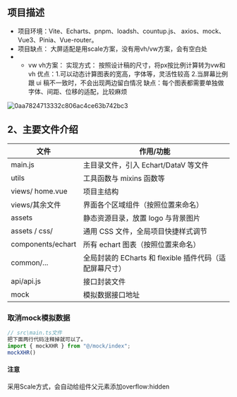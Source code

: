 
## 项目描述

- 项目环境：Vite、Echarts、pnpm、loadsh、countup.js、 axios、mock、Vue3、Pinia、Vue-router。
- 项目缺点： 大屏适配是用scale方案，没有用vh/vw方案，会有空白处
- - vw vh方案：
实现方式：
按照设计稿的尺寸，将px按比例计算转为vw和vh
优点：1.可以动态计算图表的宽高，字体等，灵活性较高 
2.当屏幕比例跟 ui 稿不一致时，不会出现两边留白情况
缺点：每个图表都需要单独做字体、间距、位移的适配，比较麻烦

![0aa7824713332c806ac4ce63b742bc3](https://github.com/user-attachments/assets/ad956dc9-097e-488e-9d13-60bf4f5f37b1)


##  2、主要文件介绍

| 文件              | 作用/功能                                                    |
| ----------------- | ------------------------------------------------------------ |
| main.js           | 主目录文件，引入 Echart/DataV 等文件                         |
| utils             | 工具函数与 mixins 函数等                                     |
| views/ home.vue   | 项目主结构                                                   |
| views/其余文件    | 界面各个区域组件（按照位置来命名）                           |
| assets            | 静态资源目录，放置 logo 与背景图片                           |
| assets / css/     | 通用 CSS 文件，全局项目快捷样式调节                          |
| components/echart | 所有 echart 图表（按照位置来命名）                           |
| common/...        | 全局封装的 ECharts 和 flexible 插件代码（适配屏幕尺寸）      |
| api/api.js        | 接口封装文件                                                 |
| mock              | 模拟数据接口地址                                             |


### 取消mock模拟数据

```javascript
// src\main.ts文件
把下面两行代码注释掉就可以了。
import { mockXHR } from "@/mock/index";
mockXHR()
```

#### 注意
采用Scale方式，会自动给组件父元素添加overflow:hidden 
